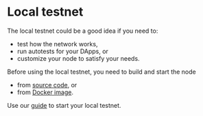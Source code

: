 # Local testnet

The local testnet could be a good idea if you need to:

- test how the network works,
- run autotests for your DApps, or
- customize your node to satisfy your needs.

Before using the local testnet, you need to build and start the node

- from [source code](../../Maintain/build-and-start-a-node/06-startingTpNode_source.md), or 
- from [Docker image](../../Maintain/build-and-start-a-node/05-startingTpNode_docker.md).

Use our [guide](../../Maintain/02-testnet-start.md) to start your local testnet.
